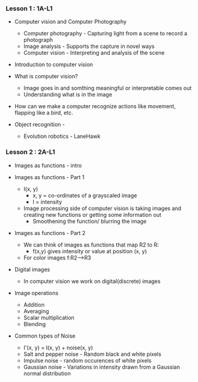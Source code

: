 <h3>Lesson 1 : 1A-L1</h3>

* Computer vision and Computer Photography
    * Computer photography - Capturing light from a scene to record a photograph
    * Image analysis - Supports the capture in novel ways
    * Computer vision - Interpreting and analysis of the scene
    
* Introduction to computer vision

* What is computer vision?
    * Image goes in and somthing meaningful or interpretable comes out
    * Understanding what is in the image
    
 * How can we make a computer recognize actions like movement, flapping like a bird, etc.
 
 * Object recognition - 
    * Evolution robotics - LaneHawk

<h3>Lesson 2 : 2A-L1</h3>

* Images as functions - intro
* Images as functions - Part 1
   * I(x, y)
      * x, y = co-ordinates of a grayscaled image
      * I = intensity
   * Image processing side of computer vision is taking images and creating new functions or getting some information out
      * Smoothening the function/ blurring the image

* Images as functions - Part 2
   * We can think of images as functions that map R2 to R:
      * f(x,y) gives intensity or value at position (x, y)
   * For color images f:R2-->R3
   
* Digital images
   * In computer vision we work on digital(discrete) images

* Image operations
   * Addition
   * Averaging
   * Scalar multiplication
   * Blending
   
* Common types of Noise
   * I'(x, y) = I(x, y) + noise(x, y)
   * Salt and pepper noise - Random black and white pixels
   * Impulse noise - random occurences of white pixels
   * Gaussian noise - Variations in intensity drawn from a Gaussian normal distribution
